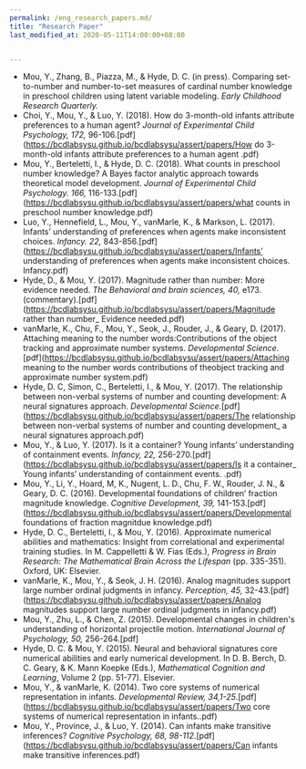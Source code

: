 ```yaml
---
permalink: /eng_research_papers.md/
title: "Research Paper"
last_modified_at: 2020-05-11T14:00:00+08:00


---
```


- Mou, Y., Zhang, B., Piazza, M., & Hyde, D. C. (in press). Comparing set-to-number and number-to-set measures of cardinal number knowledge in preschool children using latent variable modeling. *Early Childhood Research Quarterly.*
- Choi, Y., Mou, Y., & Luo, Y. (2018). How do 3-month-old infants attribute preferences to a human agent? *Journal of Experimental Child Psychology, 172,* 96-106.[pdf](https://bcdlabsysu.github.io/bcdlabsysu/assert/papers/How do 3-month-old infants attribute preferences to a human agent .pdf)
- Mou, Y., Berteletti, I., & Hyde, D. C. (2018). What counts in preschool number knowledge? A Bayes factor analytic approach towards theoretical model development. *Journal of Experimental Child Psychology. 166,* 116-133.[pdf](https://bcdlabsysu.github.io/bcdlabsysu/assert/papers/what counts in preschool number knowledge.pdf)
- Luo, Y., Hennefield, L., Mou, Y., vanMarle, K., & Markson, L. (2017). Infants’ understanding of preferences when agents make inconsistent choices. *Infancy. 22,* 843-856.[pdf](https://bcdlabsysu.github.io/bcdlabsysu/assert/papers/Infants’ understanding of preferences when agents make inconsistent choices. Infancy.pdf)
- Hyde, D., & Mou, Y. (2017). Magnitude rather than number: More evidence needed. *The Behavioral and brain sciences, 40,* e173. (commentary).[pdf](https://bcdlabsysu.github.io/bcdlabsysu/assert/papers/Magnitude rather than number_ Evidence needed.pdf)
- vanMarle, K., Chu, F., Mou, Y., Seok, J., Rouder, J., & Geary, D. (2017). Attaching meaning to the number words:Contributions of the object tracking and approximate number systems. *Developmental Science.*[pdf](https://bcdlabsysu.github.io/bcdlabsysu/assert/papers/Attaching meaning to the number words contributions of theobject tracking and approximate number system.pdf)
- Hyde, D. C, Simon, C., Berteletti, I., & Mou, Y. (2017). The relationship between non-verbal systems of number and counting development: A neural signatures approach. *Developmental Science.*[pdf](https://bcdlabsysu.github.io/bcdlabsysu/assert/papers/The relationship between non-verbal systems of number and counting development_ a neural signatures approach.pdf)
- Mou, Y., & Luo, Y. (2017). Is it a container? Young infants’ understanding of containment events. *Infancy, 22,* 256-270.[pdf](https://bcdlabsysu.github.io/bcdlabsysu/assert/papers/Is it a container_ Young infants’ understanding of containment events. .pdf)
- Mou, Y., Li, Y., Hoard, M, K., Nugent, L. D., Chu, F. W., Rouder, J. N., & Geary, D. C. (2016). Developmental foundations of children’ fraction magnitude knowledge. *Cognitive Development, 39,* 141-153.[pdf](https://bcdlabsysu.github.io/bcdlabsysu/assert/papers/Developmental foundations of fraction magnitdue knowledge.pdf)
- Hyde, D. C., Berteletti, I., & Mou, Y. (2016).  Approximate numerical abilities and mathematics:  Insight from correlational and experimental training studies.  In M. Cappelletti & W. Fias (Eds.), *Progress in Brain Research: The Mathematical Brain Across the Lifespan* (pp. 335-351)*.* Oxford, UK: Elsevier.
- vanMarle, K., Mou, Y., & Seok, J. H. (2016). Analog magnitudes support large number ordinal judgments in infancy. *Perception, 45,* 32-43.[pdf](https://bcdlabsysu.github.io/bcdlabsysu/assert/papers/Analog magnitudes support large number ordinal judgments in infancy.pdf) 
- Mou, Y., Zhu, L., & Chen, Z. (2015). Developmental changes in children's understanding of horizontal projectile motion. *International Journal of Psychology, 50,* 256-264.[pdf]
- Hyde, D. C. & Mou, Y. (2015). Neural and behavioral signatures core numerical abilities and early numerical development. In D. B. Berch, D. C. Geary, & K. Mann Koepke (Eds.), *Mathematical Cognition and Learning*, Volume 2 (pp. 51-77). Elsevier.
- Mou, Y., & vanMarle, K. (2014). Two core systems of numerical representation in infants. *Developmental* *Review, 34,1-25*.[pdf](https://bcdlabsysu.github.io/bcdlabsysu/assert/papers/Two core systems of numerical representation in infants..pdf)
- Mou, Y., Province, J., & Luo, Y. (2014). Can infants make transitive inferences? *Cognitive Psychology, 68, 98-112*.[pdf](https://bcdlabsysu.github.io/bcdlabsysu/assert/papers/Can infants make transitive inferences.pdf)
